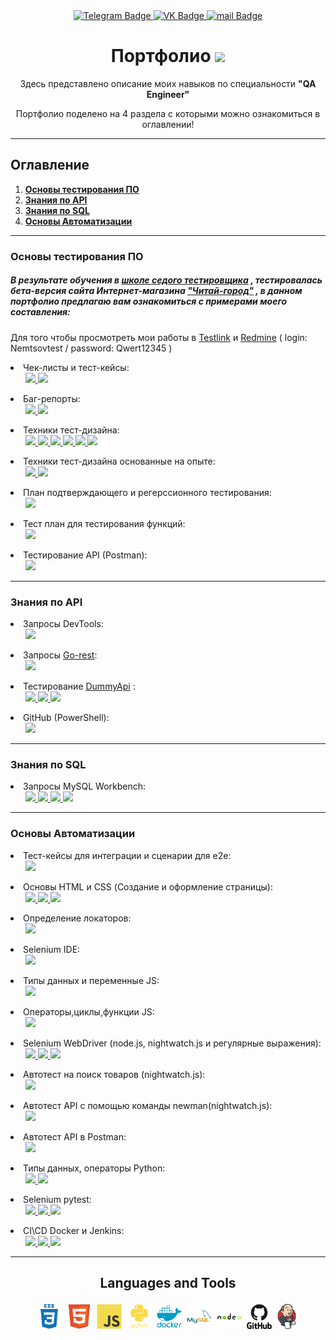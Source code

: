  <div id="badges" align="center">
<a href="http://t.me/QA_SY_NV" target="_blank">
<img src="https://img.shields.io/badge/Telegram-9cf?style=flat&logo=Telegram&logoColor=dark" alt="Telegram Badge"/>
</a>
  
<a href="https://vk.com/nemtsov_sergei">
<img src="https://img.shields.io/badge/VK-blue?style=flat&logo=VK&logoColor=white" alt="VK Badge"/>
</a>
  
<a href="mailto:nemtsov_sergey@list.ru">
<img src="https://img.shields.io/badge/@mail-important?style=flat&logo=@mail&logoColor=white" alt="mail Badge"/>
</a>
  
<h1>
Портфолио
<img src="https://user-images.githubusercontent.com/117725360/227227526-a9ce529d-bd87-4cf2-b2c5-773f0804a07f.png" width="25"/>
</h1></div>

<div id="badges" align="center">
Здесь представлено описание моих навыков по специальности <b>"QA Engineer"</b>
  
Портфолио поделено на 4 раздела с которыми можно ознакомиться в оглавлении!
</div>
  
  _____

## Оглавление

1. [**Основы тестирования ПО**](#основы-тестирования-по)
2. [**Знания по API**](#знания-по-api)
3. [**Знания по SQL**](#знания-по-sql)  
4. [**Основы Автоматизации**](#основы-автоматизации)
___

### Основы тестирования ПО
##### В результате обучения  в [школе седого тестировщика](https://vk.com/zapiskisedogotestera) , тестировалась бета-версия сайта Интернет-магазина ["Читай-город"](https://new.chitai-gorod.ru) , в данном портфолио предлагаю вам ознакомиться с примерами моего составления:

Для того чтобы просмотреть мои работы в [Testlink](http://testlink.it-online-school.ru/login.php?note=expired&destination=%2Flinkto.php%3FtprojectPrefix%3D27_CHITAY1%26item%3Dtestsuite%26id%3D249054) и [Redmine](http://redmine.sedtest-school.ru/) ( login: Nemtsovtest / password: Qwert12345 )


    
<div id="buttons" align="left">
<li>
Чек-листы и тест-кейсы: 
 
<ul><a href="https://docs.google.com/spreadsheets/d/1XRH22KkHJ5Mr7_fkhRIn-_NckQI4ZUgNsMhWQyM06JM/edit#gid=0" target="_blank">
<img src="https://img.shields.io/badge/Google_tables-9cf?style=plastic&logo=appveyor&logo=logoColor=dark alt="Google_tables Button" target="_blank"/>
</a>
                                                                                                                                                   
<a href="http://testlink.it-online-school.ru/login.php?note=expired&destination=%2Flinkto.php%3FtprojectPrefix%3D27_CHITAY1%26item%3Dtestsuite%26id%3D249054" target="_blank">
<img src="https://img.shields.io/badge/Testlink-9cf?style=plastic&logo=appveyor&logo=logoColor=dark alt="Testlink Button"/>
</a></ul></li></div>

<div id="buttons" align="left">  
<li>Баг-репорты:
<ul><a href="https://docs.google.com/spreadsheets/d/1f4rKdCh3-DbRB5yBbl0K9yd8aDIdT2yzhfavnE6elDo/edit#gid=1222608702">
<img src="https://img.shields.io/badge/Google_tables-9cf?style=plastic&logo=appveyor&logo=logoColor=dark alt="КЭ/ГЗ But"/>
</a> 
 
<a href="http://redmine.sedtest-school.ru/">
<img src="https://img.shields.io/badge/Redmine-9cf?style=plastic&logo=appveyor&logo=logoColor=dark alt="Redmine Button"/>
</a></ul></li></div>
  
  
<div id="but" align="left">
<li>Техники тест-дизайна:
<ul><a href="https://docs.google.com/spreadsheets/d/1yDP-Z-B_dCTMtM62WLKZwuhe5io4oTsy6xykX6wk_Rk/edit#gid=298551627">
<img src="https://img.shields.io/badge/КЭ/ГЗ-9cf?style=plastic&logo=appveyor&logo=logoColor=dark alt="КЭ/ГЗ But"/>
</a>
                                                                                                                   
<a href="https://docs.google.com/spreadsheets/d/1k2vhN2r7aApHD2ge0heVZrDYkGNFl8rMksWGI2e5Ea0/edit?usp=sharing">
<img src="https://img.shields.io/badge/Состояния_и_переходы-9cf?style=plastic&logo=appveyor&logo=logoColor=dark alt="Состояния/переходы Button"/>
</a>
  
<a href="https://docs.google.com/spreadsheets/d/1PMLby8siVZrFYqxqXqUtIlPTF11e5e4S01grFJSybNI/edit?usp=sharing">
<img src="https://img.shields.io/badge/Таблица_принятия_решений-9cf?style=plastic&logo=appveyor&logo=logoColor=dark alt="Таблица_принятия_решений Button"/>
</a>

<a href="https://docs.google.com/spreadsheets/d/10RwHnScBscz7_pj7FGCZ8qkCk9ojC3DCRl02w-JAxzM/edit?usp=sharing">
<img src="https://img.shields.io/badge/Pairwise-9cf?style=plastic&logo=appveyor&logo=logoColor=dark alt="Pairwise Button"/>
</a>
  
<a href="https://docs.google.com/spreadsheets/d/1XRH22KkHJ5Mr7_fkhRIn-_NckQI4ZUgNsMhWQyM06JM/edit#gid=0">
<img src="https://img.shields.io/badge/Позитивные_и_негативные-9cf?style=plastic&logo=appveyor&logo=logoColor=dark alt="Позитивные_и_негативные Button"/>
</a>
<a href="https://docs.google.com/spreadsheets/d/1HR_h-B516couTt7DCzzQHNckmSSxgmJBS1fFWhHzEnA/edit#gid=0">
<img src="https://img.shields.io/badge/Применения_техник-9cf?style=plastic&logo=appveyor&logo=logoColor=dark alt="Предугадывание_ошибок Button"/>
</a> 
</ul></li>

<div align="left">
<li>Техники тест-дизайна основанные на опыте:
<ul><a href="https://docs.google.com/spreadsheets/d/1v22uhOU2iGjw_88ET4YL_cSkbadg9wqZvFySRc4n8WE/edit?usp=sharing">
<img src="https://img.shields.io/badge/Сессионное-9cf?style=plastic&logo=appveyor&logo=logoColor=dark alt="Сессионное Button"/>
</a>
<a href="https://docs.google.com/spreadsheets/d/1zm1QKyvqHYNSLUm44bqUR7N9Q3lN1LTqRtFytYT7doE/edit?usp=sharing">
<img src="https://img.shields.io/badge/Предугадывание_ошибок-9cf?style=plastic&logo=appveyor&logo=logoColor=dark alt="Предугадывание_ошибок Button"/>
</a>                                                                                                                                                  
</ul></li></div></div>
                                                                                                                                                   
  
<div id="buttons" align="left">
<li>План подтверждающего и регерссионного тестирования:
<ul><a href="https://docs.google.com/spreadsheets/d/1kgT3cNQhh-_gMJLjQC_NafDW3lFkIHD-P45TXMnNHTs/edit?usp=sharing">
<img src="https://img.shields.io/badge/План-9cf?style=plastic&logo=appveyor&logo=logoColor=dark alt="Регрессионное Button"/>
</a></ul></li></div>
                                                                                                                                       
<div id="buttons" align="left">
<li>
Тест план для тестирования функций:                              
  
<ul><a href="https://docs.google.com/spreadsheets/d/1jBbvjZHY6fK3N0rgWj1mthJGf3bskTa2aswJNqBnoYs/edit?usp=sharing">
<img src="https://img.shields.io/badge/Google_tables-9cf?style=plastic&logo=appveyor&logo=logoColor=dark alt="Google_tables Button"/>
</a></ul></li>  </div>   
                                                                                                                                             
                                                                                                                           
<div id="buttons" align="left">
<li>Тестирование API (Postman):
<ul><a href="https://docs.google.com/spreadsheets/d/1dHVaK1Pp66DwFTyLQUNwy4FLRnVe-ow2BiOc0AKUONA/edit?usp=sharing">
<img src="https://img.shields.io/badge/Google_tables-9cf?style=plastic&logo=appveyor&logo=logoColor=dark alt="Таблица Button"/>
</a></ul></li></div>

_____
### Знания по API

  
<div id="buttons" align="left">
<li>
Запросы DevTools: 
<ul><a href="https://docs.google.com/spreadsheets/d/1Bx9n97ve46AiaGRv-YN8yZMwPvZXXC27CVAV_60zLq8/edit#gid=0">
<img src="https://img.shields.io/badge/Google_tables-9cf?style=plastic&logo=appveyor&logo=logoColor=dark alt="Google_tables Button" target="_blank"/>
</a></ul></li></div>

<div id="buttons" align="left">
<li>
Запросы <a href="https://vk.com/away.php?to=https%3A%2F%2Fgorest.co.in%2F&post=-216539939_68&cc_key=">Go-rest</a>: 
<ul><a href="https://docs.google.com/spreadsheets/d/1Xs0NNZHzZQ5abXqzc1OhLbtFsCHfEycrKRa103TNq4s/edit?usp=sharing">
<img src="https://img.shields.io/badge/Google_tables-9cf?style=plastic&logo=appveyor&logo=logoColor=dark alt="Google_tables Button" target="_blank"/>
</a></ul></li></div>                                                                                                                                               
                                                                                                                                                   
<div id="buttons" align="left">
<li>
Тестирование <a href=https://dummyapi.io/docs/post>DummyApi</a> : 
<ul><a href="https://docs.google.com/spreadsheets/d/1bRKKWyGWlh14xPK9poko2vk2i6OFvZuRqFSoCxT6X_Q/edit?usp=sharing">
<img src="https://img.shields.io/badge/Google_tables-9cf?style=plastic&logo=appveyor&logo=logoColor=dark alt="Google_tables Button" target="_blank"/>
</a>  

<a href="https://xmind.works/iXiavQVY">
<img src="https://img.shields.io/badge/Xmind-9cf?style=plastic&logo=appveyor&logo=logoColor=dark alt="Google_tables Button" target="_blank"/>
</a>
<a href="https://github.com/SergeyNemtsov/Dummy-API#%D0%B0%D0%B2%D1%82%D0%BE%D1%82%D0%B5%D1%81%D1%82%D1%8B-%D1%81%D0%BC%D0%BE%D1%82%D1%80%D0%B5%D1%82%D1%8C-urok_4">
<img src="https://img.shields.io/badge/GitHub-9cf?style=plastic&logo=appveyor&logo=logoColor=dark alt="Google_tables Button" target="_blank"/>
</a></li></div>  
 
<div id="buttons" align="left">
<li>
GitHub (PowerShell): 
<ul><a href="https://docs.google.com/document/d/1hS16YdSd4IC74G58TmtXLTdEgkMXmIIe58Ecy9ggrZU/edit?usp=sharing">
<img src="https://img.shields.io/badge/PowerShell-9cf?style=plastic&logo=appveyor&logo=logoColor=dark alt="Google_tables Button" target="_blank"/>
</a></ul></li></div>                                                                                                                                            
 
  ____
### Знания по SQL
 

<div id="buttons" align="left">
<li>
Запросы MySQL Workbench: 
<ul>
 <a href="https://docs.google.com/spreadsheets/d/1cvMDS5YPlJ69B-Hf2UtuJkhbIKOK8r6KRaKEuMicZRA/edit?usp=sharing">
<img src="https://img.shields.io/badge/Запросы1-9cf?style=plastic&logo=appveyor&logo=logoColor=dark alt="Таблица Button"/>
</a>                             
<a href="https://docs.google.com/spreadsheets/d/1n1z8LlE5xs8dEHIETp7kAsKH-iZntSymiua2ROGlULE/edit#gid=0">
<img src="https://img.shields.io/badge/Запросы2-9cf?style=plastic&logo=appveyor&logo=logoColor=dark alt="Google_tables Button" target="_blank"/>
</a>
 <a href="https://docs.google.com/spreadsheets/d/19O6dopZu1KAJbj8nIWgbPUGcX8mbHTVd5k4ZULzhLW8/edit#gid=0">
<img src="https://img.shields.io/badge/Групповые_запросы-9cf?style=plastic&logo=appveyor&logo=logoColor=dark alt="Таблица Button"/>
</a>  
 <a href="https://docs.google.com/spreadsheets/d/1Y0kaq9rfL1Wc4oM4-qVfOTEwLUqCjVW1FcoyzXqbwNc/edit?usp=sharing">
<img src="https://img.shields.io/badge/Вложенные_запросы-9cf?style=plastic&logo=appveyor&logo=logoColor=dark alt="Таблица Button"/>
</a>
                                                                                                                                              </ul></li></div>  



______
### Основы Автоматизации
                                                                                                                                                   
 
<div id="buttons" align="left">
<li>
Тест-кейсы для интеграции и сценарии для e2e: 
<ul><a href="https://docs.google.com/spreadsheets/d/1ERL7ydYRQoCbRjF9OzhtWVwv5DBZAV-uAeTbCebYslg/edit#gid=0">
<img src="https://img.shields.io/badge/Google_tables-9cf?style=plastic&logo=appveyor&logo=logoColor=dark alt="Google_tables Button" target="_blank"/>
</a></ul></li></div>                                                                                                                                                   

<div id="buttons" align="left">
<li>
Основы HTML и CSS (Создание и оформление страницы):   
<ul><a href="https://github.com/SergeyNemtsov/mySite/tree/main">
<img src="https://img.shields.io/badge/GitHub-9cf?style=plastic&logo=appveyor&logo=logoColor=dark alt="Google_tables Button" target="_blank"/>
</a>
                                                                                                                                            
<a href="https://vk.com/video114052675_456239087">
<img src="https://img.shields.io/badge/Video-9cf?style=plastic&logo=appveyor&logo=logoColor=dark alt="Google_tables Button" target="_blank"/>
</a>                                                                                                                                           
                                                                                                                                                   
<a href="https://github.com/SergeyNemtsov/-CSS">
<img src="https://img.shields.io/badge/Site2-9cf?style=plastic&logo=appveyor&logo=logoColor=dark alt="Google_tables Button" target="_blank"/>
</a></ul></li></div>                                                                                                                                                   
                                                                                                                                                   
<div id="buttons" align="left">
<li>
Определение локаторов: 
<ul><a href="https://docs.google.com/spreadsheets/d/1v50g3iheZC-zX27sXZYkD_k3KPvhQbqc06wa1TIT8dg/edit?usp=sharing">
<img src="https://img.shields.io/badge/CSS/XPATH-9cf?style=plastic&logo=appveyor&logo=logoColor=dark alt="Google_tables Button" target="_blank"/>
</a></ul></li></div>                                                                                                                                                      
                                                                                                                                                   
 <div id="buttons" align="left">
<li>
Selenium IDE: 
<ul><a href="https://github.com/SergeyNemtsov/html">
<img src="https://img.shields.io/badge/GitHub-9cf?style=plastic&logo=appveyor&logo=logoColor=dark alt="Google_tables Button" target="_blank"/>
</a></ul></li></div>                                                                                                                                                  
                                                                                                                                                   
 <div id="buttons" align="left">
<li>
Типы данных и переменные JS: 
<ul><a href="https://docs.google.com/spreadsheets/d/1qkoVMwoqZBA50ZJGM_jgb6wn0PsrYfRnTy_MJwoQWSw/edit?usp=sharing">
<img src="https://img.shields.io/badge/Google_tubles-9cf?style=plastic&logo=appveyor&logo=logoColor=dark alt="Google_tables Button" target="_blank"/>
</a></ul></li></div>
                                                                                                                                               
<div id="buttons" align="left">
<li>
Операторы,циклы,функции JS: 
<ul><a href="https://docs.google.com/spreadsheets/d/10zDtNYfiqAF1pBQIkDe8tie5yj0zLPe1Is7HCiTqMF0/edit?usp=sharing">
<img src="https://img.shields.io/badge/Google_tubles-9cf?style=plastic&logo=appveyor&logo=logoColor=dark alt="Google_tables Button" target="_blank"/>
</a></ul></li></div>                                                                                                                                               
                                                                                                                                               
<div id="buttons" align="left">
<li>
Selenium WebDriver (node.js, nightwatch.js и регулярные выражения):   
<ul><a href="https://docs.google.com/spreadsheets/d/15o4J6SkA1wqXm-5msxVl6th79fRjmk2wc9STgrWEfjU/edit?usp=sharing">
<img src="https://img.shields.io/badge/node.js-9cf?style=plastic&logo=appveyor&logo=logoColor=dark alt="Google_tables Button" target="_blank"/>
</a>
                                                                                                                                            
<a href="https://docs.google.com/spreadsheets/d/1N5HwNgZHRGVjIYLcLe00e3h422vGk4wEyXC5a4jfJ60/edit?usp=sharing">
<img src="https://img.shields.io/badge/nightwatch.js-9cf?style=plastic&logo=appveyor&logo=logoColor=dark alt="Google_tables Button" target="_blank"/>
</a>                                                                                                                                           
                                                                                                                                                   
<a href="https://docs.google.com/spreadsheets/d/1gldo99B4jXMbcxwCv2aGcPgJTCy5dqJ1CqWPfpPx-o0/edit?usp=sharing">
<img src="https://img.shields.io/badge/тест_и_хуки-9cf?style=plastic&logo=appveyor&logo=logoColor=dark alt="Google_tables Button" target="_blank"/>
</a></ul></li></div>                                                                                                                                                
                                                                                                                                               
<div id="buttons" align="left">
<li>
Автотест на поиск товаров (nightwatch.js): 
<ul><a href="https://github.com/SergeyNemtsov/search_product/tree/main">
<img src="https://img.shields.io/badge/GitHub_search_product-9cf?style=plastic&logo=appveyor&logo=logoColor=dark alt="Google_tables Button" target="_blank"/>
</a></ul></li></div>                                                                                                                                                
                                                                                                                                               
<div id="buttons" align="left">
<li>
Автотест API с помощью команды newman(nightwatch.js): 
<ul><a href="https://github.com/SergeyNemtsov/Test-Automation-API/tree/main">
<img src="https://img.shields.io/badge/GitHub_Auto_API-9cf?style=plastic&logo=appveyor&logo=logoColor=dark alt="Google_tables Button" target="_blank"/>
</a></ul></li></div>                                                                                                                                               
                                                                                                                                               
<div id="buttons" align="left">
<li>
Автотест API в Postman: 
<ul><a href="https://github.com/SergeyNemtsov/Test-Avtomation-API2">
<img src="https://img.shields.io/badge/GitHub_Auto_API2-9cf?style=plastic&logo=appveyor&logo=logoColor=dark alt="Google_tables Button" target="_blank"/>
</a></ul></li></div>     
 
                                                                                                                                                                                                                                                                                      
 
<div id="buttons" align="left">
<li>
Типы данных, операторы Python: 
 <ul><a href="https://docs.google.com/spreadsheets/d/1QEhVrs8Y0kBKs2dd4E3jmaFR_D5pg0MB3NJxCtT6B7M/edit#gid=1899984482">
<img src="https://img.shields.io/badge/Выражения-9cf?style=plastic&logo=appveyor&logo=logoColor=dark alt="Google_tables Button" target="_blank"/>
</a>                             
                              
<a href="https://docs.google.com/spreadsheets/d/1VxGQvQzMw7dBRbD2GsDev_DWhRdQfMtDQ6RD6Lh4I4Q/edit?usp=sharing">
<img src="https://img.shields.io/badge/Функции-9cf?style=plastic&logo=appveyor&logo=logoColor=dark alt="Google_tables Button" target="_blank"/>
</a></ul></li></div>   
 
<div id="buttons" align="left">
<li>
Selenium pytest: 
<ul><a href="https://docs.google.com/spreadsheets/d/18sPkAgvW-ueLJumNk5z50RqXQvvqmvEInUEpKIrdEXc/edit#gid=69014182">
<img src="https://img.shields.io/badge/test_authorization-9cf?style=plastic&logo=appveyor&logo=logoColor=dark alt="Google_tables Button" target="_blank"/>
</a>
 
  <a href="https://github.com/SergeyNemtsov/AT-Python-/tree/main">
<img src="https://img.shields.io/badge/test_suite-9cf?style=plastic&logo=appveyor&logo=logoColor=dark alt="Google_tables Button" target="_blank"/>
</a>
  
  <a href="https://docs.google.com/spreadsheets/d/1vGyBDw4aSpG0PkKLeF4-19C6IH5UxOQgQuCtcC1gIS8/edit?usp=sharing">
<img src="https://img.shields.io/badge/Screenshots_test_suite-9cf?style=plastic&logo=appveyor&logo=logoColor=dark alt="Google_tables Button" target="_blank"/>
</a>
  
  </ul></li></div>  
 
  
 
 <div id="buttons" align="left">
<li>
CI\CD Docker и Jenkins: 
<ul><a href="https://github.com/SergeyNemtsov/Test-Docker">
<img src="https://img.shields.io/badge/GitHub_Docker-9cf?style=plastic&logo=appveyor&logo=logoColor=dark alt="Google_tables Button" target="_blank"/>
</a>
 
  <a href="https://sun9-58.userapi.com/impg/skVJK_F4zZigvckrNaMEn4Cehyp9WoSoFF6VTg/6BwVqZ1Ja9w.jpg?size=1920x1035&quality=96&sign=211447267c231c019599851733ec3a8a&type=album">
<img src="https://img.shields.io/badge/Jenkins_screenshot1-9cf?style=plastic&logo=appveyor&logo=logoColor=dark alt="Google_tables Button" target="_blank"/>
</a>
  
  <a href="https://sun9-23.userapi.com/impg/BMIeGzVHwgw1W89Sw841SVm8ZQlrTnFIC1S5wA/ZVEdPyXUpJ8.jpg?size=1920x1037&quality=96&sign=b997146dfaa70bb337e6abeda418f83a&type=album">
<img src="https://img.shields.io/badge/Jenkins_screenshot2-9cf?style=plastic&logo=appveyor&logo=logoColor=dark alt="Google_tables Button" target="_blank"/>
</a>
  
  </ul></li></div>                                                                                                                                                
                                                                                                                               
                                                                                                                                            
 __________
  <div align="center"> 
     <h2><p><b>Languages and Tools</b></p></h2>
  </div> 
                       
  <div align="center"> 
  <img src="https://github.com/devicons/devicon/blob/master/icons/css3/css3-plain-wordmark.svg"  title="CSS3" alt="CSS" width="40" height="40"/>&nbsp;
  <img src="https://github.com/devicons/devicon/blob/master/icons/html5/html5-original.svg" title="HTML5" alt="HTML" width="40" height="40"/>&nbsp;
  <img src="https://github.com/devicons/devicon/blob/master/icons/javascript/javascript-original.svg" title="JavaScript" alt="JavaScript" width="40" height="40"/>&nbsp;
  <img src="https://github.com/devicons/devicon/blob/master/icons/python/python-plain-wordmark.svg" title="Python" alt="Python" width="40" height="40"/>&nbsp;
  <img src="https://github.com/devicons/devicon/blob/master/icons/docker/docker-plain-wordmark.svg" title="Docker"  alt="Docker" width="40" height="40"/>&nbsp;
  <img src="https://github.com/devicons/devicon/blob/master/icons/mysql/mysql-original-wordmark.svg" title="MySQL"  alt="MySQL" width="40" height="40"/>&nbsp;
  <img src="https://github.com/devicons/devicon/blob/master/icons/nodejs/nodejs-original-wordmark.svg" title="NodeJS" alt="NodeJS" width="40" height="40"/>&nbsp;
  <img src="https://github.com/devicons/devicon/blob/master/icons/github/github-original-wordmark.svg" title="Git" **alt="Git" width="40" height="40"/>
    <img src="https://github.com/devicons/devicon/blob/master/icons/jenkins/jenkins-original.svg" title="Jenkins" **alt="Jenkins" width="40" height="40"/>
</div

                                                                                                                                                   



